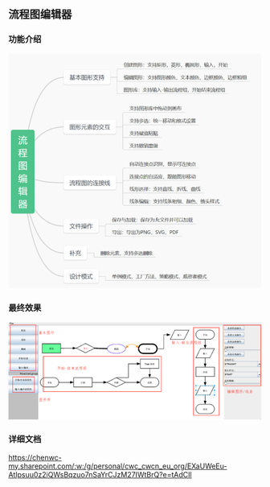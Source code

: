 ## 流程图编辑器

### 功能介绍

<img src="https://raw.githubusercontent.com/Moriic/picture/main/image/1721316583_0.png" alt="image-20240718232942444" style="zoom:80%;" />

### 最终效果

![image-20240718233055641](https://raw.githubusercontent.com/Moriic/picture/main/image/1721316655_0.png)

### 详细文档

https://chenwc-my.sharepoint.com/:w:/g/personal/cwc_cwcn_eu_org/EXaUWeEu-AtIpsuu0z2iQWsBqzuo7nSaYrCJzM27IWtBrQ?e=tAdCIl